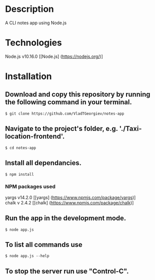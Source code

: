 # Description

A CLI notes app using Node.js



# Technologies 

Node.js v10.16.0 [[Node.js] (https://nodejs.org/)]<br/>


# Installation

## Download and copy this repository by running the following command in your terminal.

    $ git clone https://github.com/VladTGeorgiev/notes-app

## Navigate to the project's folder, e.g. './Taxi-location-frontend'.

    $ cd notes-app

## Install all dependancies.

    $ npm install

### NPM packages used

yargs v14.2.0 [[yargs] (https://www.npmjs.com/package/yargs)]<br/>
chalk v 2.4.2 [[chalk] (https://www.npmjs.com/package/chalk)]

## Run the app in the development mode.<br />

    $ node app.js

## To list all commands use

    $ node app.js --help

## To stop the server run use "Control-C".